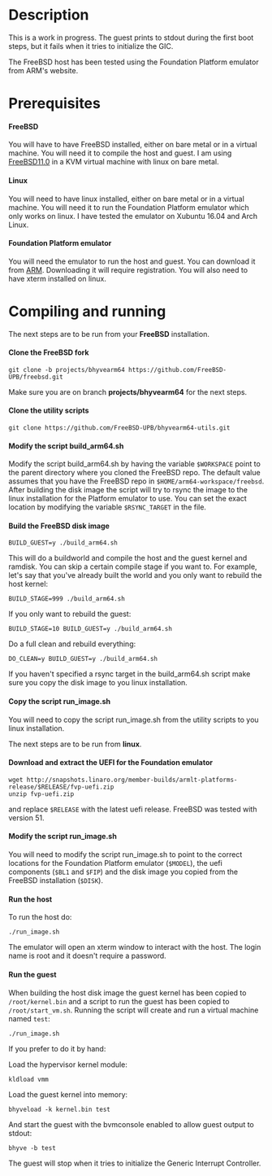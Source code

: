 

# Description

This is a work in progress. The guest prints to stdout during the first boot steps, but it fails when it tries to initialize the GIC.

The FreeBSD host has been tested using the Foundation Platform emulator from ARM's website.


# Prerequisites

#### FreeBSD

You will have to have FreeBSD installed, either on bare metal or in a virtual machine. You will need it to compile the host and guest. I am using [FreeBSD11.0](https://www.freebsd.org/releases/11.0R/announce.html) in a KVM virtual machine with linux on bare metal.

#### Linux

You will need to have linux installed, either on bare metal or in a virtual machine. You will need it to run the Foundation Platform emulator which only works on linux. I have tested the emulator on Xubuntu 16.04 and Arch Linux.

#### Foundation Platform emulator

You will need the emulator to run the host and guest. You can download it from [ARM](https://silver.arm.com/browse/FM00A). Downloading it will require registration. You will also need to have xterm installed on linux.


# Compiling and running

The next steps are to be run from your **FreeBSD** installation.

#### Clone the FreeBSD fork

```
git clone -b projects/bhyvearm64 https://github.com/FreeBSD-UPB/freebsd.git
```

Make sure you are on branch **projects/bhyvearm64** for the next steps.

#### Clone the utility scripts

```
git clone https://github.com/FreeBSD-UPB/bhyvearm64-utils.git
```

#### Modify the script build_arm64.sh

Modify the script build_arm64.sh by having the variable `$WORKSPACE` point to the parent directory where you cloned the FreeBSD repo. The default value assumes that you have the FreeBSD repo in `$HOME/arm64-workspace/freebsd`. After building the disk image the script will try to rsync the image to the linux installation for the Platform emulator to use. You can set the exact location by modifying the variable `$RSYNC_TARGET` in the file.

#### Build the FreeBSD disk image

```
BUILD_GUEST=y ./build_arm64.sh
```

This will do a buildworld and compile the host and the guest kernel and ramdisk. You can skip a certain compile stage if you want to. For example, let's say that you've already built the world and you only want to rebuild the host kernel:

```
BUILD_STAGE=999 ./build_arm64.sh
```

If you only want to rebuild the guest:

```
BUILD_STAGE=10 BUILD_GUEST=y ./build_arm64.sh
```

Do a full clean and rebuild everything:

```
DO_CLEAN=y BUILD_GUEST=y ./build_arm64.sh
```
If you haven't specified a rsync target in the build_arm64.sh script make sure you copy the disk image to you linux installation.

#### Copy the script run_image.sh

You will need to copy the script run_image.sh from the utility scripts to you linux installation.

The next steps are to be run from **linux**.

#### Download and extract the UEFI for the Foundation emulator

```
wget http://snapshots.linaro.org/member-builds/armlt-platforms-release/$RELEASE/fvp-uefi.zip
unzip fvp-uefi.zip
```
and replace `$RELEASE` with the latest uefi release. FreeBSD was tested with version 51.

#### Modify the script run_image.sh

You will need to modify the script run_image.sh to point to the correct locations for the Foundation Platform emulator (`$MODEL`), the uefi components (`$BL1` and `$FIP`) and the disk image you copied from the FreeBSD installation (`$DISK`).

#### Run the host

To run the host do:

```
./run_image.sh
```
The emulator will open an xterm window to interact with the host. The login name is root and it doesn't require a password.

#### Run the guest

When building the host disk image the guest kernel has been copied to `/root/kernel.bin` and a script to run the guest has been copied to `/root/start_vm.sh`. Running the script will create and run a virtual machine named `test`:

```
./run_image.sh
```

If you prefer to do it by hand:

Load the hypervisor kernel module:

```
kldload vmm
```

Load the guest kernel into memory:

```
bhyveload -k kernel.bin test
```

And start the guest with the bvmconsole enabled to allow guest output to stdout:

```
bhyve -b test
```

The guest will stop when it tries to initialize the Generic Interrupt Controller.
